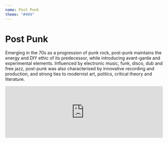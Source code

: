 ```yaml
---
name: Post Punk
theme: "#999"
---
```


# Post Punk

Emerging in the 70s as a progression of punk rock, post-punk maintains the energy and DIY ethic
of its predecessor, while introducing avant-garde and experimental elements. Influenced by
electronic music, funk, disco, dub and free jazz, post-punk was also characterised by innovative
recording and production, and strong ties to modernist art, politics, critical theory and literature.



<iframe width="100%" height="166" scrolling="no" frameborder="no" allow="autoplay" src="https://w.soundcloud.com/player/?url=https%3A//api.soundcloud.com/tracks/768007006%3Fsecret_token%3Ds-merBU&color=%231b1a65&auto_play=true&hide_related=true&show_comments=false&show_user=true&show_reposts=false&show_teaser=false"></iframe>
